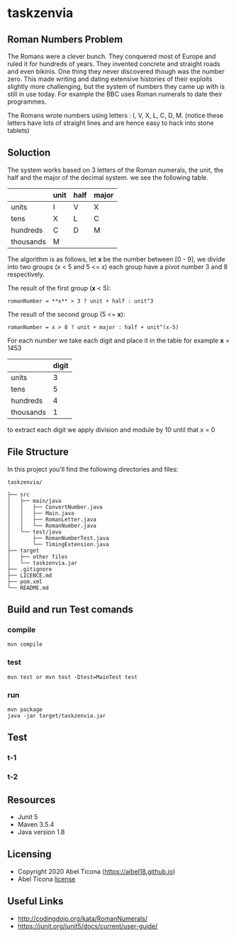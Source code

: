 # taskzenvia

## Roman Numbers Problem

The Romans were a clever bunch. They conquered most of Europe and ruled it for hundreds of years. They invented concrete and straight roads and even bikinis. One thing they never discovered though was the number zero. This made writing and dating extensive histories of their exploits slightly more challenging, but the system of numbers they came up with is still in use today. For example the BBC uses Roman numerals to date their programmes.

The Romans wrote numbers using letters : I, V, X, L, C, D, M. (notice these letters have lots of straight lines and are hence easy to hack into stone tablets)

## Soluction
The system works based on 3 letters of the Roman numerals, the unit, the half and the major of the decimal system. we see the following table.

||unit| half| major|
|---|---|---|---|
|units|I|V|X|
|tens|X|L|C|
|hundreds|C|D|M|
|thousands|M|||

The algorithm is as follows, let **x** be the number between [0 - 9], we divide into two groups (x < 5 and 5 <= x) each group have a pivot number 3 and 8 respectively.

The result of the first group (**x** < 5):

    romanNumber = **x** > 3 ? unit + half : unit^3 

The result of the second group (5 <= **x**):

    romanNumber = x > 8 ? unit + major : half + unit^(x-5) 

For each number we take each digit and place it in the table for example **x** = 1453

||digit|
|---|---|
|units|3|
|tens|5|
|hundreds|4|
|thousands|1|

to extract each digit we apply division and module by 10 until that x = 0


## File Structure

In this project you'll find the following directories and files:

```
taskzenvia/

├── src
│   ├── main/java
│   │   ├── ConvertNumber.java
│   │   ├── Main.java
│   │   ├── RomanLetter.java
│   │   └── RomanNumber.java
│   └── test/java
│       ├── RomanNumberTest.java
│       └── TimingExtension.java
├── target
│   ├── other files
│   └── taskzenvia.jar
├── .gitignore
├── LICENCE.md
├── pom.xml
└── README.md

```

## Build and run Test comands

### compile
```
mvn compile
```
### test
```
mvn test or mvn test -Dtest=MainTest test
```
### run
```
mvn package
java -jar target/taskzenvia.jar
```

## Test
### t-1
### t-2

## Resources
- Junit 5
- Maven 3.5.4
- Java version 1.8

## Licensing

- Copyright 2020 Abel Ticona (https://aibel18.github.io)
- Abel Ticona [license](LICENSE.md)

## Useful Links

- http://codingdojo.org/kata/RomanNumerals/
- https://junit.org/junit5/docs/current/user-guide/
